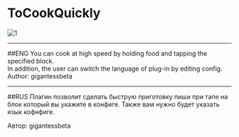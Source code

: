 # ToCookQuickly
![1](https://pp.vk.me/c637419/v637419272/282ac/PeJz5uazl8w.jpg)
***
##ENG
You can cook at high speed by holding food and tapping the specified block.<br>
In addition, the user can switch the language of plug-in by editing config.<br>
Author: gigantessbeta
***
##RUS
Плагин позволит сделать быструю приготовку пиши при тапе на блок который вы укажите в конфиге. 
Также вам нужно будет указать язык кофнфиге. 

Автор: gigantessbeta
